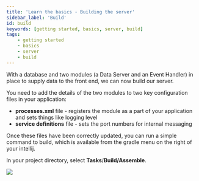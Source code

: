 ```yaml
---
title: 'Learn the basics - Building the server'
sidebar_label: 'Build'
id: build
keywords: [getting started, basics, server, build]
tags:
    - getting started
    - basics
    - server
    - build
---
```


With a database and two modules (a Data Server and an Event Handler) in place to supply data to the front end, we can now build our server.

You need to add the details of the two modules to two key configuration files in your application:

- **processes.xml** file - registers the module as a part of your application and sets things like logging level
- **service definitions** file - sets the port numbers for internal messaging

Once these files have been correctly updated, you can run a simple command to build, which is available from the gradle menu on the right of your intellij.

In your project directory, select **Tasks**/**Build/Assemble**.

![](/img/assemble-server.png)

